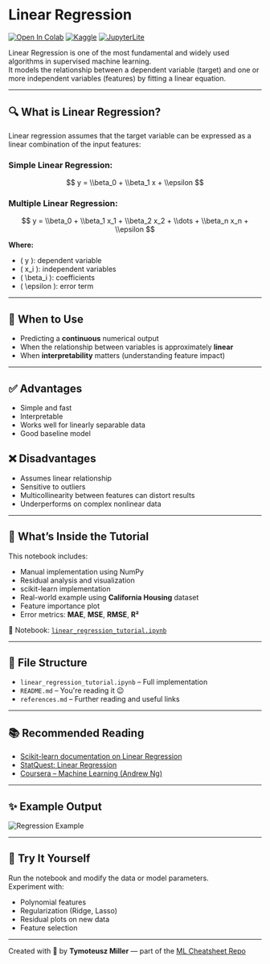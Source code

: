 # Linear Regression

[![Open In Colab](https://colab.research.google.com/assets/colab-badge.svg)](https://colab.research.google.com/github/tymill/ml-starter-kit/blob/main/eng/linear_regression/linear_regression_tutorial.ipynb)
[![Kaggle](https://img.shields.io/badge/Open%20in-Kaggle-blue)](https://www.kaggle.com/kernels)
[![JupyterLite](https://img.shields.io/badge/Try%20it-JupyterLite-orange)](https://jupyterlite.github.io/demo)

Linear Regression is one of the most fundamental and widely used algorithms in supervised machine learning.  
It models the relationship between a dependent variable (target) and one or more independent variables (features) by fitting a linear equation.

---

## 🔍 What is Linear Regression?

Linear regression assumes that the target variable can be expressed as a linear combination of the input features:

### Simple Linear Regression:

$$
y = \\beta_0 + \\beta_1 x + \\epsilon
$$

### Multiple Linear Regression:

$$
y = \\beta_0 + \\beta_1 x_1 + \\beta_2 x_2 + \\dots + \\beta_n x_n + \\epsilon
$$

**Where:**

- \( y \): dependent variable  
- \( x_i \): independent variables  
- \( \\beta_i \): coefficients  
- \( \\epsilon \): error term

---

## 🧠 When to Use

- Predicting a **continuous** numerical output
- When the relationship between variables is approximately **linear**
- When **interpretability** matters (understanding feature impact)

---

## ✅ Advantages

- Simple and fast
- Interpretable
- Works well for linearly separable data
- Good baseline model

## ❌ Disadvantages

- Assumes linear relationship
- Sensitive to outliers
- Multicollinearity between features can distort results
- Underperforms on complex nonlinear data

---

## 🧪 What’s Inside the Tutorial

This notebook includes:
- Manual implementation using NumPy
- Residual analysis and visualization
- scikit-learn implementation
- Real-world example using **California Housing** dataset
- Feature importance plot
- Error metrics: **MAE**, **MSE**, **RMSE**, **R²**

📘 Notebook: [`linear_regression_tutorial.ipynb`](./linear_regression_tutorial.ipynb)

---

## 📂 File Structure

- `linear_regression_tutorial.ipynb` – Full implementation
- `README.md` – You're reading it 😉
- `references.md` – Further reading and useful links

---

## 📚 Recommended Reading

- [Scikit-learn documentation on Linear Regression](https://scikit-learn.org/stable/modules/linear_model.html#ordinary-least-squares)
- [StatQuest: Linear Regression](https://www.youtube.com/watch?v=nk2CQITm_eo)
- [Coursera – Machine Learning (Andrew Ng)](https://www.coursera.org/learn/machine-learning)

---

## ✨ Example Output

![Regression Example](https://upload.wikimedia.org/wikipedia/commons/thumb/3/3a/Linear_regression.svg/512px-Linear_regression.svg.png)

---

## 🧠 Try It Yourself

Run the notebook and modify the data or model parameters.  
Experiment with:
- Polynomial features
- Regularization (Ridge, Lasso)
- Residual plots on new data
- Feature selection

---

Created with 💙 by **Tymoteusz Miller** — part of the [ML Cheatsheet Repo](../../README.md)
